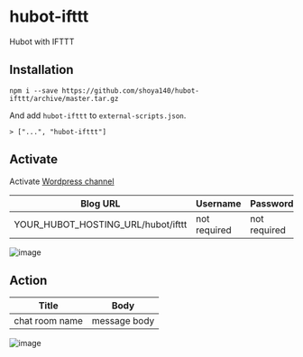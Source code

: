 hubot-ifttt
===========

Hubot with IFTTT


## Installation

```
npm i --save https://github.com/shoya140/hubot-ifttt/archive/master.tar.gz
```

And add `hubot-ifttt` to `external-scripts.json`.

```
> ["...", "hubot-ifttt"]
```

## Activate
Activate [Wordpress channel](https://ifttt.com/channels/wordpress/activate_create)

| Blog URL | Username | Password |
| -------- | -------- | -------- |
| YOUR_HUBOT_HOSTING_URL/hubot/ifttt | not required | not required |


![image](https://cloud.githubusercontent.com/assets/8455/4131175/b640b46c-3342-11e4-8361-f542da76ea1d.png)


## Action
| Title | Body |
| ----- | ---- |
| chat room name | message body |


![image](https://cloud.githubusercontent.com/assets/8455/4131181/df853118-3342-11e4-861d-b92a374cb21d.png)
